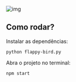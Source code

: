
![img](https://user-images.githubusercontent.com/72028645/138145716-6550375f-ddf2-4eab-b3d6-5bae71162db3.png)

## Como rodar?
Instalar as dependências:

	python flappy-bird.py

Abra o projeto no terminal: 

	npm start
